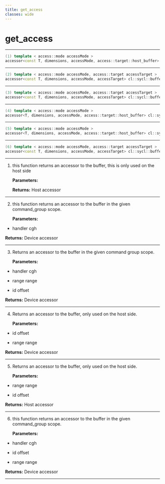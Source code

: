 ```yaml
---
title: get_access
classes: wide
---
```

# get_access

---

```cpp
(1) template < access::mode accessMode >
accessor<const T, dimensions, accessMode, access::target::host_buffer> cl::sycl::buffer< const T, dimensions, AllocatorT >::get_access()
```

---

```cpp
(2) template < access::mode accessMode, access::target accessTarget >
accessor<const T, dimensions, accessMode, accessTarget> cl::sycl::buffer< const T, dimensions, AllocatorT >::get_access(handler &cgh)
```

---

```cpp
(3) template < access::mode accessMode, access::target accessTarget >
accessor<const T, dimensions, accessMode, accessTarget> cl::sycl::buffer< const T, dimensions, AllocatorT >::get_access(handler &cgh, range< dimensions > range, id< dimensions > offset={})
```

---

```cpp
(4) template < access::mode accessMode >
accessor<T, dimensions, accessMode, access::target::host_buffer> cl::sycl::buffer< const T, dimensions, AllocatorT >::get_access(id< dimensions > offset, range< dimensions > range)
```

---

```cpp
(5) template < access::mode accessMode >
accessor<T, dimensions, accessMode, access::target::host_buffer> cl::sycl::buffer< const T, dimensions, AllocatorT >::get_access(range< dimensions > range, id< dimensions > offset={})
```

---

```cpp
(6) template < access::mode accessMode, access::target accessTarget >
accessor<const T, dimensions, accessMode, accessTarget> cl::sycl::buffer< const T, dimensions, AllocatorT >::get_access(handler &cgh, id< dimensions > offset, range< dimensions > range)
```

---

1. this function returns an accessor to the buffer, this is only used on the host side 

   **Parameters:**

   **Returns:** Host accessor 

---

2. this function returns an accessor to the buffer in the given command_group scope. 

   **Parameters:**

  * handler cgh

   

   **Returns:** Device accessor 

---

3. Returns an accessor to the buffer in the given command group scope. 

   **Parameters:**

  * handler cgh

   

  * range range

   

  * id offset

   

   **Returns:** Device accessor 

---

4. Returns an accessor to the buffer, only used on the host side. 

   **Parameters:**

  * id offset

   

  * range range

   

   **Returns:** Device accessor 

---

5. Returns an accessor to the buffer, only used on the host side. 

   **Parameters:**

  * range range

   

  * id offset

   

   **Returns:** Host accessor 

---

6. this function returns an accessor to the buffer in the given command_group scope. 

   **Parameters:**

  * handler cgh

   

  * id offset

   

  * range range

   

   **Returns:** Device accessor 

---

